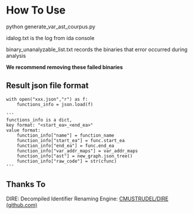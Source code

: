 # How To Use

python generate_var_ast_courpus.py



idalog.txt is the log from ida console

binary_unanalyzable_list.txt records the binaries that error occurred during analysis

**We recommend removing these failed binaries**

## Result json file format

```python3
with open("xxx.json","r") as f:
    functions_info = json.load(f)

'''
functions_info is a dict, 
key format: "<start_ea>_<end_ea>"
value format:
    function_info["name"] = function_name
    function_info["start_ea"] = func.start_ea
    function_info["end_ea"] = func.end_ea
    function_info["var_addr_maps"] = var_addr_maps
    function_info["ast"] = new_graph.json_tree()
    function_info["raw_code"] = str(cfunc)
'''
```

## Thanks To

DIRE: Decompiled Identifier Renaming Engine: [CMUSTRUDEL/DIRE (github.com)](https://github.com/CMUSTRUDEL/DIRE)
